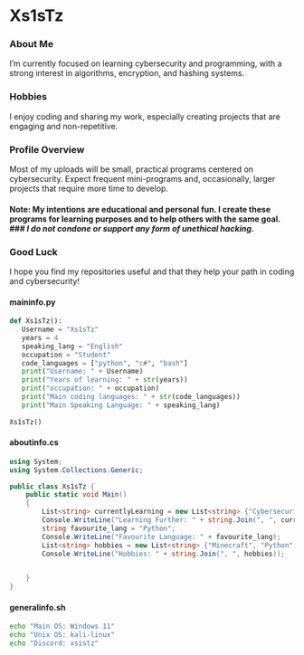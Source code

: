 # Xs1sTz
### About Me
I’m currently focused on learning cybersecurity and programming, with a strong interest in algorithms, encryption, and hashing systems.

### Hobbies
I enjoy coding and sharing my work, especially creating projects that are engaging and non-repetitive.

### Profile Overview
Most of my uploads will be small, practical programs centered on cybersecurity. Expect frequent mini-programs and, occasionally, larger projects that require more time to develop.

#### Note: My intentions are educational and personal fun. I create these programs for learning purposes and to help others with the same goal. ### *I do not condone or support any form of unethical hacking.*

### Good Luck
I hope you find my repositories useful and that they help your path in coding and cybersecurity!

#### maininfo.py
```python
def Xs1sTz():
   Username = "Xs1sTz"
   years = 4
   speaking_lang = "English"
   occupation = "Student"
   code_languages = ["python", "c#", "bash"]
   print("Username: " + Username)
   print("Years of learning: " + str(years))
   print("occupation: " + occupation)
   print("Main coding languages: " + str(code_languages))
   print("Main Speaking Language: " + speaking_lang)
   
Xs1sTz()
```
#### aboutinfo.cs
```c#
using System;
using System.Collections.Generic;

public class Xs1sTz {
    public static void Main()
    {
        List<string> currentlyLearning = new List<string> {"Cybersecurity", "C#", "Bash", "html"};
        Console.WriteLine("Learning Further: " + string.Join(", ", currentlyLearning));
        string favourite_lang = "Python";
        Console.WriteLine("Favourite Language: " + favourite_lang);
        List<string> hobbies = new List<string> {"Minecraft", "Python", "Gamdev"};
        Console.WriteLine("Hobbies: " + string.Join(", ", hobbies));

        
    }
}
```
#### generalinfo.sh
```bash
echo "Main OS: Windows 11"
echo "Unix OS: kali-linux"
echo "Discord: xsistz"
```
